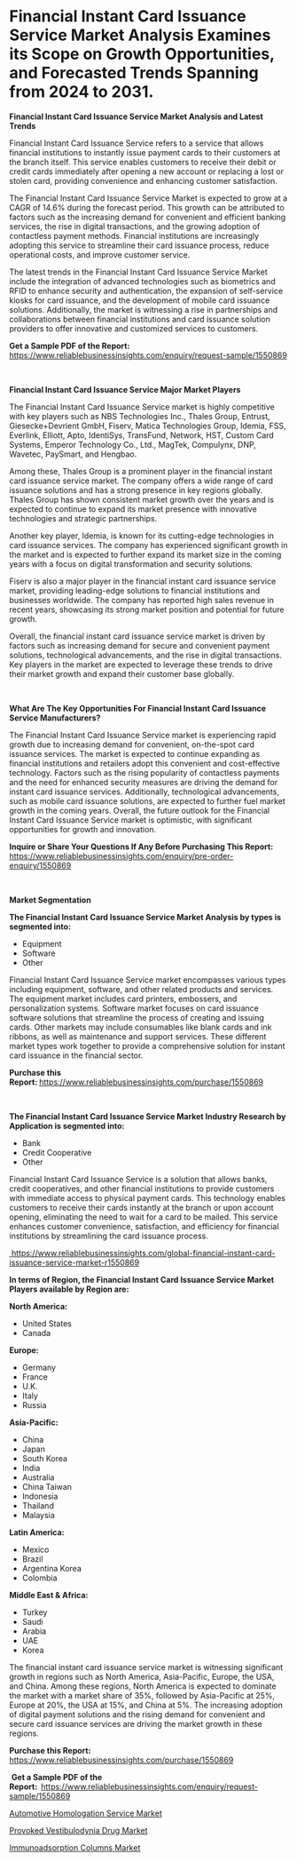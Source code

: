 <p><h1>Financial Instant Card Issuance Service Market Analysis Examines its Scope on Growth Opportunities, and Forecasted Trends Spanning from 2024 to 2031.</h1></p><p><strong>Financial Instant Card Issuance Service Market Analysis and Latest Trends</strong></p>
<p><p>Financial Instant Card Issuance Service refers to a service that allows financial institutions to instantly issue payment cards to their customers at the branch itself. This service enables customers to receive their debit or credit cards immediately after opening a new account or replacing a lost or stolen card, providing convenience and enhancing customer satisfaction.</p><p>The Financial Instant Card Issuance Service Market is expected to grow at a CAGR of 14.6% during the forecast period. This growth can be attributed to factors such as the increasing demand for convenient and efficient banking services, the rise in digital transactions, and the growing adoption of contactless payment methods. Financial institutions are increasingly adopting this service to streamline their card issuance process, reduce operational costs, and improve customer service.</p><p>The latest trends in the Financial Instant Card Issuance Service Market include the integration of advanced technologies such as biometrics and RFID to enhance security and authentication, the expansion of self-service kiosks for card issuance, and the development of mobile card issuance solutions. Additionally, the market is witnessing a rise in partnerships and collaborations between financial institutions and card issuance solution providers to offer innovative and customized services to customers.</p></p>
<p><strong>Get a Sample PDF of the Report:&nbsp;</strong> <a href="https://www.reliablebusinessinsights.com/enquiry/request-sample/1550869">https://www.reliablebusinessinsights.com/enquiry/request-sample/1550869</a></p>
<p>&nbsp;</p>
<p><strong>Financial Instant Card Issuance Service Major Market Players</strong></p>
<p><p>The Financial Instant Card Issuance Service market is highly competitive with key players such as NBS Technologies Inc., Thales Group, Entrust, Giesecke+Devrient GmbH, Fiserv, Matica Technologies Group, Idemia, FSS, Everlink, Elliott, Apto, IdentiSys, TransFund, Network, HST, Custom Card Systems, Emperor Technology Co., Ltd., MagTek, Compulynx, DNP, Wavetec, PaySmart, and Hengbao.</p><p>Among these, Thales Group is a prominent player in the financial instant card issuance service market. The company offers a wide range of card issuance solutions and has a strong presence in key regions globally. Thales Group has shown consistent market growth over the years and is expected to continue to expand its market presence with innovative technologies and strategic partnerships.</p><p>Another key player, Idemia, is known for its cutting-edge technologies in card issuance services. The company has experienced significant growth in the market and is expected to further expand its market size in the coming years with a focus on digital transformation and security solutions.</p><p>Fiserv is also a major player in the financial instant card issuance service market, providing leading-edge solutions to financial institutions and businesses worldwide. The company has reported high sales revenue in recent years, showcasing its strong market position and potential for future growth.</p><p>Overall, the financial instant card issuance service market is driven by factors such as increasing demand for secure and convenient payment solutions, technological advancements, and the rise in digital transactions. Key players in the market are expected to leverage these trends to drive their market growth and expand their customer base globally.</p></p>
<p>&nbsp;</p>
<p><strong>What Are The Key Opportunities For Financial Instant Card Issuance Service Manufacturers?</strong></p>
<p><p>The Financial Instant Card Issuance Service market is experiencing rapid growth due to increasing demand for convenient, on-the-spot card issuance services. The market is expected to continue expanding as financial institutions and retailers adopt this convenient and cost-effective technology. Factors such as the rising popularity of contactless payments and the need for enhanced security measures are driving the demand for instant card issuance services. Additionally, technological advancements, such as mobile card issuance solutions, are expected to further fuel market growth in the coming years. Overall, the future outlook for the Financial Instant Card Issuance Service market is optimistic, with significant opportunities for growth and innovation.</p></p>
<p><strong>Inquire or Share Your Questions If Any Before Purchasing This Report:</strong> <a href="https://www.reliablebusinessinsights.com/enquiry/pre-order-enquiry/1550869">https://www.reliablebusinessinsights.com/enquiry/pre-order-enquiry/1550869</a></p>
<p>&nbsp;</p>
<p><strong>Market Segmentation</strong></p>
<p><strong>The Financial Instant Card Issuance Service Market Analysis by types is segmented into:</strong></p>
<p><ul><li>Equipment</li><li>Software</li><li>Other</li></ul></p>
<p><p>Financial Instant Card Issuance Service market encompasses various types including equipment, software, and other related products and services. The equipment market includes card printers, embossers, and personalization systems. Software market focuses on card issuance software solutions that streamline the process of creating and issuing cards. Other markets may include consumables like blank cards and ink ribbons, as well as maintenance and support services. These different market types work together to provide a comprehensive solution for instant card issuance in the financial sector.</p></p>
<p><strong>Purchase this Report:&nbsp;</strong><a href="https://www.reliablebusinessinsights.com/purchase/1550869">https://www.reliablebusinessinsights.com/purchase/1550869</a></p>
<p>&nbsp;</p>
<p><strong>The Financial Instant Card Issuance Service Market Industry Research by Application is segmented into:</strong></p>
<p><ul><li>Bank</li><li>Credit Cooperative</li><li>Other</li></ul></p>
<p><p>Financial Instant Card Issuance Service is a solution that allows banks, credit cooperatives, and other financial institutions to provide customers with immediate access to physical payment cards. This technology enables customers to receive their cards instantly at the branch or upon account opening, eliminating the need to wait for a card to be mailed. This service enhances customer convenience, satisfaction, and efficiency for financial institutions by streamlining the card issuance process.</p></p>
<p><a href="https://www.reliablebusinessinsights.com/global-financial-instant-card-issuance-service-market-r1550869">&nbsp;https://www.reliablebusinessinsights.com/global-financial-instant-card-issuance-service-market-r1550869</a></p>
<p><strong>In terms of Region, the Financial Instant Card Issuance Service Market Players available by Region are:</strong></p>
<p>
    <p> <strong> North America: </strong>
        <ul>
            <li>United States</li>
            <li>Canada</li>
        </ul>
        </p> 
    <p> <strong> Europe: </strong>
        <ul>
            <li>Germany</li>
            <li>France</li>
            <li>U.K.</li>
            <li>Italy</li>
            <li>Russia</li>
        </ul>
        </p> 
    <p> <strong> Asia-Pacific: </strong>
        <ul>
            <li>China</li>
            <li>Japan</li>
            <li>South Korea</li>
            <li>India</li>
            <li>Australia</li>
            <li>China Taiwan</li>
            <li>Indonesia</li>
            <li>Thailand</li>
            <li>Malaysia</li>
        </ul>
        </p> 
    <p> <strong> Latin America: </strong>
        <ul>
            <li>Mexico</li>
            <li>Brazil</li>
            <li>Argentina Korea</li>
            <li>Colombia</li>
        </ul>
        </p> 
    <p> <strong> Middle East & Africa: </strong>
        <ul>
            <li>Turkey</li>
            <li>Saudi</li>
            <li>Arabia</li>
            <li>UAE</li>
            <li>Korea</li>
        </ul>
    </p>
    </p>
<p><p>The financial instant card issuance service market is witnessing significant growth in regions such as North America, Asia-Pacific, Europe, the USA, and China. Among these regions, North America is expected to dominate the market with a market share of 35%, followed by Asia-Pacific at 25%, Europe at 20%, the USA at 15%, and China at 5%. The increasing adoption of digital payment solutions and the rising demand for convenient and secure card issuance services are driving the market growth in these regions.</p></p>
<p><strong>Purchase this Report: </strong><a href="https://www.reliablebusinessinsights.com/purchase/1550869">https://www.reliablebusinessinsights.com/purchase/1550869</a></p>
<p>&nbsp;<strong>Get a Sample PDF of the Report:&nbsp;&nbsp;</strong><a href="https://www.reliablebusinessinsights.com/enquiry/request-sample/1550869">https://www.reliablebusinessinsights.com/enquiry/request-sample/1550869</a></p>
<p><strong></strong></p>
<p><p><a href="https://github.com/marthawweekle/Market-Research-Report-List-2/blob/main/automotive-homologation-service-market.md">Automotive Homologation Service Market</a></p><p><a href="https://github.com/alexxisgm/Market-Research-Report-List-1/blob/main/provoked-vestibulodynia-drug-market.md">Provoked Vestibulodynia Drug Market</a></p><p><a href="https://github.com/HenrietteMills1/Market-Research-Report-List-1/blob/main/immunoadsorption-columns-market.md">Immunoadsorption Columns Market</a></p></p>